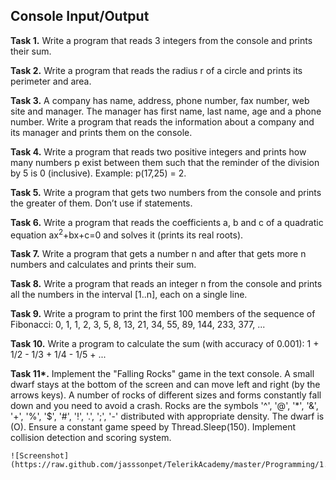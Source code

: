 ## Console Input/Output

**Task 1.** Write a program that reads 3 integers from the console and prints their sum.

**Task 2.** Write a program that reads the radius r of a circle and prints its perimeter and area.

**Task 3.** A company has name, address, phone number, fax number, web site and manager. The manager has first name, last name, age and a phone number. Write a program that reads the information about a company and its manager and prints them on the console.

**Task 4.** Write a program that reads two positive integers and prints how many numbers p exist between them such that the reminder of the division by 5 is 0 (inclusive). Example: p(17,25) = 2.

**Task 5.** Write a program that gets two numbers from the console and prints the greater of them. Don’t use if statements.

**Task 6.** Write a program that reads the coefficients a, b and c of a quadratic equation ax<sup>2</sup>+bx+c=0 and solves it (prints its real roots).

**Task 7.** Write a program that gets a number n and after that gets more n numbers and calculates and prints their sum.

**Task 8.** Write a program that reads an integer n from the console and prints all the numbers in the interval [1..n], each on a single line.

**Task 9.** Write a program to print the first 100 members of the sequence of Fibonacci: 0, 1, 1, 2, 3, 5, 8, 13, 21, 34, 55, 89, 144, 233, 377, ...

**Task 10.** Write a program to calculate the sum (with accuracy of 0.001): 1 + 1/2 - 1/3 + 1/4 - 1/5 + ...

**Task 11\*.** Implement the "Falling Rocks" game in the text console. A small dwarf stays at the bottom of the screen and can move left and right (by the arrows keys). A number of rocks of different sizes and forms constantly fall down and you need to avoid a crash. Rocks are the symbols '^', '@', '*', '&', '+', '%', '$', '#', '!', '.', ';', '-' distributed with appropriate density. The dwarf is (O). Ensure a constant game speed by Thread.Sleep(150). Implement collision detection and scoring system.

    ![Screenshot](https://raw.github.com/jasssonpet/TelerikAcademy/master/Programming/1.CSharpPartOne/4.ConsoleInputOutput/11.FallingRocks/index.png)
